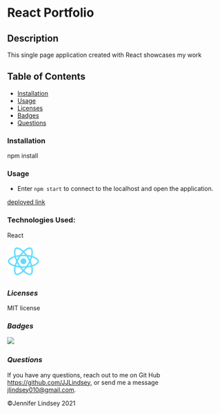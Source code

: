 # React Portfolio

## **Description**
This single page application created with React showcases my work

## **Table of Contents**
* [Installation](#installation)
* [Usage](#usage)
* [Licenses](#licenses)
* [Badges](#Badges)
* [Questions](#questions)


### **Installation**
npm install


### **Usage**

* Enter `npm start` to connect to the localhost and open the application.

[deployed link](https://jjlindsey.github.io/react-portfolio/)

### **Technologies Used:**
 React

<img src="./public/logo192.png" height=75>



### *Licenses*
MIT license


### *Badges*
<img src="https://img.shields.io/badge/MIT-license-brightgreen">

### *Questions*
If you have any questions, reach out to me on Git Hub https://github.com/JJLindsey, or send me a message jlindsey010@gmail.com.


©Jennifer Lindsey 2021
